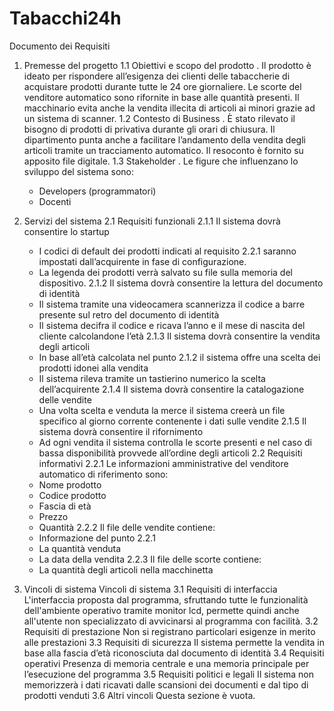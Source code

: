 # Tabacchi24h
Documento dei Requisiti 
1. Premesse del progetto 
  1.1 Obiettivi e scopo del prodotto 
    . Il prodotto è ideato per rispondere all’esigenza dei clienti delle tabaccherie di acquistare prodotti durante tutte le 24 ore giornaliere. Le scorte del venditore               automatico sono rifornite in base alle quantità presenti. Il macchinario evita anche la vendita illecita di articoli ai minori grazie ad un sistema di scanner. 
  1.2 Contesto di Business 
    . È stato rilevato il bisogno di prodotti di privativa durante gli orari di chiusura. Il dipartimento punta anche a facilitare l’andamento della vendita degli articoli             tramite un tracciamento automatico. Il resoconto è fornito su apposito file digitale.
  1.3 Stakeholder 
    . Le figure che influenzano lo sviluppo del sistema sono:
      * Developers (programmatori)
      * Docenti
2. Servizi del sistema 
  2.1 Requisiti funzionali 
    2.1.1 Il sistema dovrà consentire lo startup
     * I codici di default dei prodotti indicati al requisito 2.2.1 saranno impostati dall’acquirente in fase di configurazione.
     * La legenda dei prodotti verrà salvato su file sulla memoria del dispositivo.
   2.1.2 Il sistema dovrà consentire la lettura del documento di identità
      * Il sistema tramite una videocamera scannerizza il codice a barre presente sul retro del documento di identità
      * Il sistema decifra il codice e ricava l’anno e il mese di nascita del cliente calcolandone l’età
   2.1.3 Il sistema dovrà consentire la vendita degli articoli
      * In base all’età calcolata nel punto 2.1.2 il sistema offre una scelta dei prodotti idonei alla vendita
      * Il sistema rileva tramite un tastierino numerico la scelta dell’acquirente
    2.1.4 Il sistema dovrà consentire la catalogazione delle vendite
      * Una volta scelta e venduta la merce il sistema creerà un file specifico al giorno corrente contenente i dati sulle vendite
   2.1.5 Il sistema dovrà consentire il rifornimento
      * Ad ogni vendita il sistema controlla le scorte presenti e nel caso di bassa disponibilità provvede all’ordine degli articoli
 2.2 Requisiti informativi 
    2.2.1 Le informazioni amministrative del venditore automatico di riferimento sono:
      * Nome prodotto
      * Codice prodotto
      * Fascia di età
      * Prezzo
      * Quantità
    2.2.2 Il file delle vendite contiene:
      * Informazione del punto 2.2.1
      * La quantità venduta
      * La data della vendita
    2.2.3 Il file delle scorte contiene:
      * La quantità degli articoli nella macchinetta

3. Vincoli di sistema 
Vincoli di sistema
  3.1 Requisiti di interfaccia 
   L'interfaccia proposta dal programma, sfruttando tutte le funzionalità dell'ambiente operativo tramite monitor lcd, permette quindi anche all'utente non specializzato di         avvicinarsi al programma con facilità.
  3.2 Requisiti di prestazione 
   Non si registrano particolari esigenze in merito alle prestazioni
  3.3 Requisiti di sicurezza 
    Il sistema permette la vendita in base alla fascia d’età riconosciuta dal documento di
  identità
  3.4 Requisiti operativi 
    Presenza di memoria centrale e una memoria principale per l’esecuzione del programma
  3.5 Requisiti politici e legali 
    Il sistema non memorizzerà i dati ricavati dalle scansioni dei documenti e dal tipo di prodotti venduti
  3.6 Altri vincoli 
    Questa sezione è vuota.
